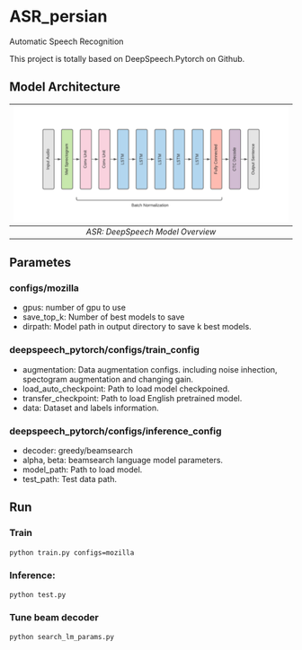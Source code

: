 # ASR_persian
Automatic Speech Recognition

This project is totally based on DeepSpeech.Pytorch on Github.
## Model Architecture
| <img src="statistics/ASR.png" alt="ASR Model" width="600"/> | 
|:--:| 
| *ASR: DeepSpeech Model Overview* |


## Parametes
### configs/mozilla
- gpus: number of gpu to use
- save_top_k: Number of best models to save
- dirpath: Model path in output directory to save k best models.

### deepspeech_pytorch/configs/train_config
- augmentation: Data augmentation configs. including noise inhection, spectogram augmentation and changing gain.
- load_auto_checkpoint: Path to load model checkpoined. 
- transfer_checkpoint: Path to load English pretrained model.
- data: Dataset and labels information.

### deepspeech_pytorch/configs/inference_config
- decoder: greedy/beamsearch
- alpha, beta: beamsearch language model parameters.
- model_path: Path to load model.
- test_path: Test data path.

## Run
### Train 
```
python train.py configs=mozilla
```
### Inference:
```
python test.py
```

### Tune beam decoder
```
python search_lm_params.py
```
